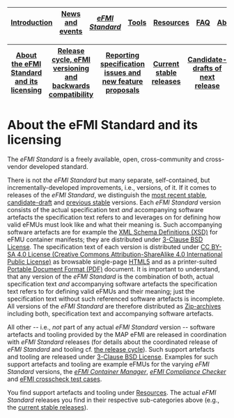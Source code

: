 | [Introduction](../Introduction/index.md) | [News and events](.../News-and-events/index.md) | [_eFMI Standard_](../eFMI-Standard/index.md) | [Tools](../Tools/index.md) | [Resources](../Resources/index.md) | [FAQ](../FAQ/index.md) | [About](../About/index.md) |
| ---------------------------------------- | ----------------------------------------------- | ------------------------------------------ | -------------------------- | ---------------------------------- | ---------------------- | -------------------------- |

| [About the eFMI Standard and its licensing](index.md) | [Release cycle, eFMI versioning and backwards compatibility](release-cycle.md) | [Reporting specification issues and new feature proposals](reporting-specification-issues-and-new-feature-proposals.md) | [Current stable releases](current-stable-releases.md) | [Candidate-drafts of next release](candidate-drafts-of-next-release.md) | [Old stable releases](old-stable-releases.md) |
| ----------------------- | ----------------------------------------------------------- | ------------------------------------------------------------ | ----------------------------------------------------- | ------------------------------------------------------------ | --------------------------------------------- |

# About the eFMI Standard and its licensing

The _eFMI Standard_ is a freely available, open, cross-community and cross-vendor developed standard.

There is not _the_ _eFMI Standard_ but many separate, self-contained, but incrementally-developed improvements, i.e., versions, of it. If it comes to releases of the _eFMI Standard_, we distinguish the [most recent stable](current-stable-releases.md), [candidate-draft](candidate-drafts-of-next-release.md) and [previous stable](old-stable-releases.md) versions. Each _eFMI Standard_ version consists of the actual specification text _and_ accompanying software artefacts the specification text refers to and leverages on for defining how valid eFMUs must look like and what their meaning is. Such accompanying software artefacts are for example the [XML Schema Definitions (XSD)](https://www.w3schools.com/xml/schema_intro.asp) for eFMU container manifests; they are distributed under [3-Clause BSD License](https://opensource.org/licenses/BSD-3-Clause). The specification text of each version is distributed under [CC BY-SA 4.0 License (Creative Commons Attribution-ShareAlike 4.0 International Public License)](https://creativecommons.org/licenses/by-sa/4.0/) as browsable single-page [HTML5](https://www.w3schools.com/html/) and as a printer-suited [Portable Document Format (PDF)](https://en.wikipedia.org/wiki/PDF) document. It is important to understand, that any version of the _eFMI Standard_ is the combination of both, actual specification text _and_ accompanying software artefacts the specification text refers to for defining valid eFMUs and their meaning; just the specification text without such referenced software artefacts is incomplete. All versions of the _eFMI Standard_ are therefore distributed as [Zip-archives](https://en.wikipedia.org/wiki/ZIP_(file_format)) including both, specification text and accompanying software artefacts.

All other -- i.e., _not_ part of any actual _eFMI Standard_ version -- software artefacts and tooling provided by the MAP eFMI are released in coordination with _eFMI Standard_ releases (for details about the coordinated release of _eFMI Standard_ and tooling cf. [the release cycle](release-cycle.md)). Such support artefacts and tooling are released under [3-Clause BSD License](https://opensource.org/licenses/BSD-3-Clause). Examples for such support artefacts and tooling are example eFMUs for the varying _eFMI Standard_ versions, the [_eFMI Container Manager_](https://github.com/modelica/efmi-containermanager), [_eFMI Compliance Checker_](https://github.com/modelica/efmi-compliancechecker) and [eFMI crosscheck test cases](https://github.com/modelica/efmi-testcases).

You find support artefacts and tooling under [Resources](../Resources/index.md). The actual _eFMI Standard_ releases you find in their respective sub-categories above (e.g., the [current stable releases](current-stable-releases.md)).